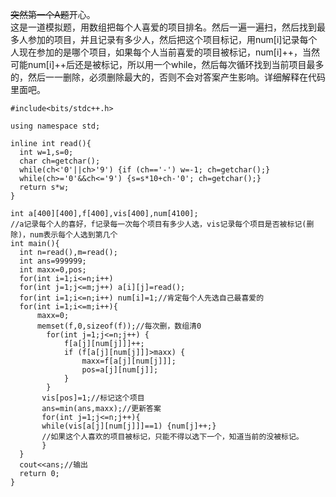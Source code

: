   ~~突然第一个A题~~开心。   
  这是一道模拟题，用数组把每个人喜爱的项目排名。然后一遍一遍扫，然后找到最多人参加的项目，并且记录有多少人，然后把这个项目标记，用num[i]记录每个人现在参加的是哪个项目，如果每个人当前喜爱的项目被标记，num[i]++，当然可能num[i]++后还是被标记，所以用一个while，然后每次循环找到当前项目最多的，然后一一删除，必须删除最大的，否则不会对答案产生影响。详细解释在代码里面吧。
  ```
#include<bits/stdc++.h>
 
using namespace std;

inline int read(){
    int w=1,s=0;
    char ch=getchar();
    while(ch<'0'||ch>'9') {if (ch=='-') w=-1; ch=getchar();}
    while(ch>='0'&&ch<='9') {s=s*10+ch-'0'; ch=getchar();}
    return s*w;
}

int a[400][400],f[400],vis[400],num[4100];
//a记录每个人的喜好，f记录每一次每个项目有多少人选，vis记录每个项目是否被标记(删除)，num表示每个人选到第几个
int main(){
    int n=read(),m=read();
    int ans=999999;
    int maxx=0,pos;
    for(int i=1;i<=n;i++)
    for(int j=1;j<=m;j++) a[i][j]=read();
    for(int i=1;i<=n;i++) num[i]=1;//肯定每个人先选自己最喜爱的
    for(int i=1;i<=m;i++){
        maxx=0;
        memset(f,0,sizeof(f));//每次删，数组清0
          for(int j=1;j<=n;j++) {
              f[a[j][num[j]]]++;
              if (f[a[j][num[j]]]>maxx) {
                  maxx=f[a[j][num[j]]];
                  pos=a[j][num[j]];
              }
          }
         vis[pos]=1;//标记这个项目
         ans=min(ans,maxx);//更新答案
         for(int j=1;j<=n;j++){
         while(vis[a[j][num[j]]]==1) {num[j]++;}
         //如果这个人喜欢的项目被标记，只能不得以选下一个，知道当前的没被标记。
         }
    }
    cout<<ans;//输出
    return 0;
}
```